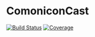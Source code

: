 # ComoniconCast

[![Build Status](https://github.com/Roger-luo/ComoniconCast.jl/workflows/CI/badge.svg)](https://github.com/Roger-luo/ComoniconCast.jl/actions)
[![Coverage](https://codecov.io/gh/Roger-luo/ComoniconCast.jl/branch/master/graph/badge.svg)](https://codecov.io/gh/Roger-luo/ComoniconCast.jl)
